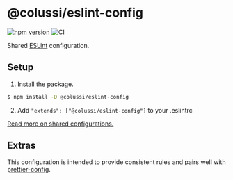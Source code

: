 # @colussi/eslint-config

[![npm version](https://badge.fury.io/js/@colussi%2Feslint-config.svg)](https://badge.fury.io/js/@colussi%2Feslint-config) [![CI](https://github.com/JonatanColussi/eslint-config/actions/workflows/main.yml/badge.svg?event=workflow_dispatch)](https://github.com/JonatanColussi/eslint-config/actions/workflows/main.yml)

Shared [ESLint](https://eslint.org/) configuration.

## Setup

1. Install the package.
```sh
$ npm install -D @colussi/eslint-config
```

2. Add `"extends": ["@colussi/eslint-config"]` to your .eslintrc

[Read more on shared configurations.](https://eslint.org/docs/user-guide/configuring/#extending-configuration-files)

## Extras

This configuration is intended to provide consistent rules and pairs well with [prettier-config](https://github.com/JonatanColussi/prettier-config).
